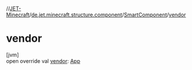 //[JET-Minecraft](../../../index.md)/[de.jet.minecraft.structure.component](../index.md)/[SmartComponent](index.md)/[vendor](vendor.md)

# vendor

[jvm]\
open override val [vendor](vendor.md): [App](../../de.jet.minecraft.structure.app/-app/index.md)
